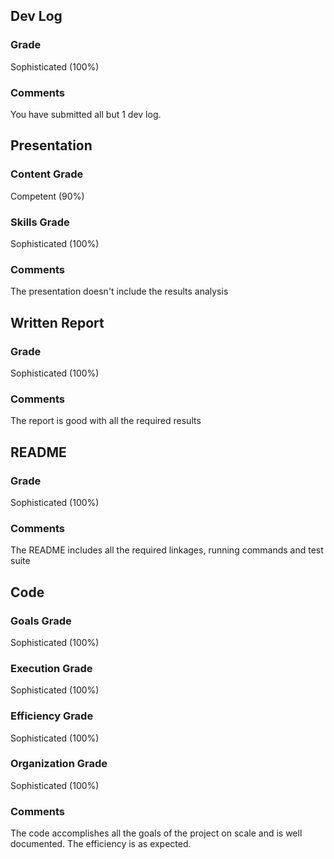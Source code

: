## **Dev Log**
### Grade 
Sophisticated (100%)

### Comments

You have submitted all but 1 dev log.

## **Presentation** 
### Content Grade

Competent (90%)

### Skills Grade

Sophisticated (100%)

### Comments

The presentation doesn't include the results analysis

## **Written Report**
### Grade

Sophisticated (100%)

### Comments

The report is good with all the required results

## **README** 
### Grade

Sophisticated (100%)

### Comments

The README includes all the required linkages, running commands and test suite

## **Code** 
### Goals Grade

Sophisticated (100%)

### Execution Grade

Sophisticated (100%)

### Efficiency Grade

Sophisticated (100%)

### Organization Grade

Sophisticated (100%)

### Comments

The code accomplishes all the goals of the project on scale and is well documented. The efficiency is as expected.
